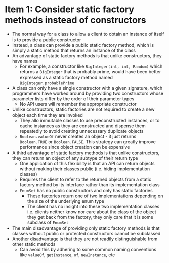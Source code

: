 # Item 1: Consider static factory methods instead of constructors

* The normal way for a class to allow a client to obtain an instance of itself is to provide a public constructor
* Instead, a class can provide a public static factory method, which is simply a static method that returns an instance of the class
* An advantage of static factory methods is that unlike constructors, they have names
  * For example, a constructor like `BigInteger(int, int, Random)` which returns a `BigInteger` that is probably prime, would have been better expressed as a static factory method named `BigInteger.probablePrime`
* A class can only have a single constructor with a given signature, which programmers have worked around by providing two constructors whose parameter lists differ by the order of their parameter types
  * No API users will remember the appropriate constructor
* Unlike constructors, static factories are not required to create a new object each time they are invoked
  * They allo immutable classes to use preconstructed instances, or to cache instances as they are constructed and dispense them repeatedly to avoid creating unnecessary duplicate objects
  * `Boolean.valueOf` never creates an object - it just returns `Boolean.TRUE` or `Boolean.FALSE`. This strategy can greatly improve performance since object creation can be expensive
* A third advantage of static factory methods is that unlike constructors, they can return an object of any subtype of their return type
  * One application of this flexibility is that an API can return objects without making their classes public (i.e. hiding implementation classes)
  * Requires the client to refer to the returned objects from a static factory method by its interface rather than its implementation class
  * `EnumSet` has no public constructors and only has static factories
    * These factories return one of two implementations depending on the size of the underlying enum type
    * The client has no insight into these two implementation classes i.e. clients neither know nor care about the class of the object they get back from the factory, they only care that it is some subclass of `EnumSet`
* The main disadvantage of providing only static factory methods is that classes without public or protected constructors cannot be subclassed
* Another disadvantage is that they are not readily distinguishable from other static methods
  * Can avoid this by adhering to some common naming conventions like `valueOf`, `getInstance`, `of`, `newInstance`, etc
